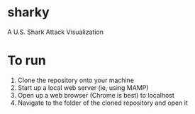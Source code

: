 # sharky
A U.S. Shark Attack Visualization

# To run
1. Clone the repository onto your machine
2. Start up a local web server (ie, using MAMP)
3. Open up a web browser (Chrome is best) to localhost
4. Navigate to the folder of the cloned repository and open it 
